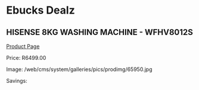 
# Ebucks Dealz
## HISENSE 8KG WASHING MACHINE - WFHV8012S
[Product Page](https://www.ebucks.com/web/shop/productSelected.do?prodId=896812080&catId=704981826)

Price: R6499.00

Image: /web/cms/system/galleries/pics/prodimg/65950.jpg

Savings: 


	